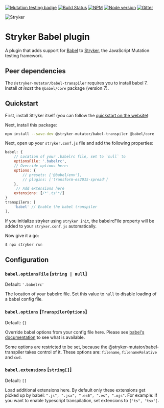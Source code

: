 [![Mutation testing badge](https://img.shields.io/endpoint?style=flat&url=https%3A%2F%2Fbadge-api.stryker-mutator.io%2Fgithub.com%2Fstryker-mutator%2Fstryker%2Fmaster%3Fmodule%3Dbabel-transpiler)](https://dashboard.stryker-mutator.io/reports/github.com/stryker-mutator/stryker/master?module=babel-transpiler)
[![Build Status](https://github.com/stryker-mutator/stryker/workflows/CI/badge.svg)](https://github.com/stryker-mutator/stryker/actions?query=workflow%3ACI+branch%3Amaster)
[![NPM](https://img.shields.io/npm/dm/@stryker-mutator/babel-transpiler.svg)](https://www.npmjs.com/package/@stryker-mutator/babel-transpiler)
[![Node version](https://img.shields.io/node/v/@stryker-mutator/babel-transpiler.svg)](https://img.shields.io/node/v/@stryker-mutator/babel-transpiler.svg)
[![Gitter](https://badges.gitter.im/stryker-mutator/stryker.svg)](https://gitter.im/stryker-mutator/stryker?utm_source=badge&utm_medium=badge&utm_campaign=pr-badge)

![Stryker](https://github.com/stryker-mutator/stryker/raw/master/stryker-80x80.png)

# Stryker Babel plugin

A plugin that adds support for [Babel](https://github.com/babel/babel) to [Stryker](https://stryker-mutator.io), the JavaScript Mutation testing framework. 

## Peer dependencies

The `@stryker-mutator/babel-transpiler` requires you to install babel 7. Install _at least_ the `@babel/core` package (version 7).

## Quickstart

First, install Stryker itself (you can follow the [quickstart on the website](https://stryker-mutator.io/quickstart.html))

Next, install this package:

```bash
npm install --save-dev @stryker-mutator/babel-transpiler @babel/core
```

Next, open up your `stryker.conf.js` file and add the following properties:

```javascript
babel: {
    // Location of your .babelrc file, set to `null` to
    optionsFile: '.babelrc', 
    // Override options here:
    options: {
        // presets: ['@babel/env'],  
        // plugins: ['transform-es2015-spread']
    },
     // Add extensions here
    extensions: [/*'.ts'*/]
}
transpilers: [
    'babel' // Enable the babel transpiler
],
```

If you initialize stryker using `stryker init`, the babelrcFile property will be added to your `stryker.conf.js` automatically.

Now give it a go: 

```bash
$ npx stryker run
```

## Configuration  

### `babel.optionsFile` [`string | null`] 

Default: `'.babelrc'`

The location of your babelrc file. Set this value to `null` to disable loading of a babel config file.

### `babel.options` [`TranspilerOptions`] 

Default: `{}`

Override babel options from your config file here. Please see [babel's documentation](https://babeljs.io/docs/en/options) to see what is available. 

Some options are restricted to be set, because the @stryker-mutator/babel-transpiler takes control of it. These options are: `filename`, `filenameRelative` and `cwd`.

### `babel.extensions` [`string[]`]

Default: `[]`

Load additional extensions here. By default only these extensions get picked up by babel: `".js", ".jsx", ".es6", ".es", ".mjs"`.
For example: if you want to enable typescript transpilation, set extensions to `["ts", "tsx"]`.

